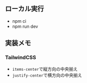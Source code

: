 ## ローカル実行

- npm ci
- npm run dev

## 実装メモ

### TailwindCSS

- `items-center`で縦方向の中央揃え
- `justify-center`で横方向の中央揃え
